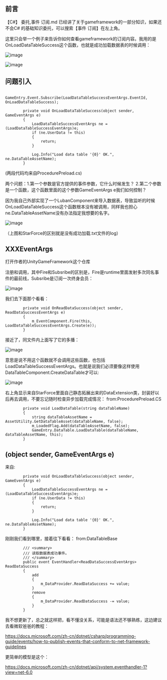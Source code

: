 ## 前言
【C#】 委托,事件 订阅.md  已经讲了关于gameframework的一部分知识，如果还不会C# 的基础知识委托，可以搜索【事件 订阅】在左上角。

这里只会举一个例子来告诉你如何查看gameframework的订阅内容。我用的是OnLoadDataTableSuccess这个函数，也就是成功加载数据表的时候调用：

![image](https://user-images.githubusercontent.com/47411365/142661549-39a2a0dc-adcd-440c-9c8a-9896094d1b94.png)

![image](https://user-images.githubusercontent.com/47411365/142661583-173de268-37f6-44d2-85c2-d47ff674dbf1.png)


## 问题引入
```
        GameEntry.Event.Subscribe(LoadDataTableSuccessEventArgs.EventId, OnLoadDataTableSuccess);
```
```
        private void OnLoadDataTableSuccess(object sender, GameEventArgs e)
        {
            LoadDataTableSuccessEventArgs ne = (LoadDataTableSuccessEventArgs)e;
            if (ne.UserData != this)
            {
                return;
            }
        
            Log.Info("Load data table '{0}' OK.", ne.DataTableAssetName);
        }
```
(两段代码均来自ProcedurePreload.cs)

两个问题：1.第一个参数是官方提供的事件参数，它什么时候发生？ 2.第二个参数是一个函数，这个函数里面的这个参数GameEventArgs e我们如何控制？

因为我自己外部实现了一个LubanComponent来导入数据表，导致监听的时候OnLoadDataTableSuccess这个函数根本没有被调用，同样我也担心 ne.DataTableAssetName没有办法指定我想要的名字。

![image](https://user-images.githubusercontent.com/47411365/142662203-b38599cc-61c0-4b2b-af24-6cadd51321a5.png)

（上图和StarForce的区别就是没有成功加载.txt文件的log）


## XXXEventArgs

打开作者的UnityGameFramework这个仓库

注册和调用，其中Fire和Subsribe的区别是，Fire是runtime里面发射多次同名事件的最前线，Subsribe是订阅一次终身会员：

![image](https://user-images.githubusercontent.com/47411365/142664165-848d86bf-d414-4e02-a055-2a19acb0e1a1.png)

我们去下面那个看看：

```
        private void OnReadDataSuccess(object sender, ReadDataSuccessEventArgs e)
        {
            m_EventComponent.Fire(this, LoadDataTableSuccessEventArgs.Create(e));
        }
```
接近了，同文件内上面写了它的多播：

![image](https://user-images.githubusercontent.com/47411365/142664733-02feb5c9-adeb-40e1-8e3f-818655cac1d0.png)

意思是说不用这个函数就不会调用这些函数，也包括LoadDataTableSuccessEventArgs。也就是说我们必须要像这样使用DataTableComponent.CreateDataTable才可以:

![image](https://user-images.githubusercontent.com/47411365/142665088-96637590-9861-44b2-8c52-58a3963f29fd.png)

右上角显示来自StarForce里面自己静态拓展出来的DataExtension类，封装好以后再去调用，不要忘记随时检查异步加载完成情况：
from:ProcedurePreload.CS
```
        private void LoadDataTable(string dataTableName)
        {
            string dataTableAssetName = AssetUtility.GetDataTableAsset(dataTableName, false);
            m_LoadedFlag.Add(dataTableAssetName, false);
            GameEntry.DataTable.LoadDataTable(dataTableName, dataTableAssetName, this);
        }
```

## (object sender, GameEventArgs e)

来自:
```
        private void OnLoadDataTableSuccess(object sender, GameEventArgs e)
        {
            LoadDataTableSuccessEventArgs ne = (LoadDataTableSuccessEventArgs)e;
            if (ne.UserData != this)
            {
                return;
            }
        
            Log.Info("Load data table '{0}' OK.", ne.DataTableAssetName);
        }
```

刚刚我们看到哪里，接着往下看看：
from:DataTableBase  
```
        /// <summary>
        /// 读取数据表成功事件。
        /// </summary>
        public event EventHandler<ReadDataSuccessEventArgs> ReadDataSuccess
        {
            add
            {
                m_DataProvider.ReadDataSuccess += value;
            }
            remove
            {
                m_DataProvider.ReadDataSuccess -= value;
            }
        }
```
我不想更新了，总之就这样把，看不懂没关系，可能是语法还不够熟练，这边建议去看微软爸爸的教程：

https://docs.microsoft.com/zh-cn/dotnet/csharp/programming-guide/events/how-to-publish-events-that-conform-to-net-framework-guidelines

更简单的模型是这个：

https://docs.microsoft.com/zh-cn/dotnet/api/system.eventhandler-1?view=net-6.0
